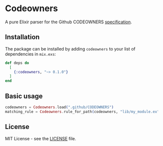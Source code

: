 # Codeowners

A pure Elixir parser for the Github CODEOWNERS [specification](https://docs.github.com/en/repositories/managing-your-repositorys-settings-and-features/customizing-your-repository/about-code-owners).

## Installation

The package can be installed by adding `codeowners` to your list of dependencies in `mix.exs`:

```elixir
def deps do
  [
    {:codeowners, "~> 0.1.0"}
  ]
end
```

## Basic usage

```elixir
codeowners = Codeowners.load(".github/CODEOWNERS")
matching_rule = Codeowners.rule_for_path(codeowners, "lib/my_module.ex")
```

## License

MIT License - see the [LICENSE](https://github.com/reid-rigo/codeowners/blob/main/LICENSE) file.
